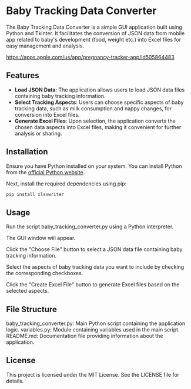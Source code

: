 
# Baby Tracking Data Converter
The Baby Tracking Data Converter is a simple GUI application built using Python and Tkinter. It facilitates the conversion of JSON data from mobile app related to baby's development (food, weight etc.) into Excel files for easy management and analysis.

https://apps.apple.com/us/app/pregnancy-tracker-app/id505864483

## Features

- **Load JSON Data**: The application allows users to load JSON data files containing baby tracking information.
- **Select Tracking Aspects**: Users can choose specific aspects of baby tracking data, such as milk consumption and nappy changes, for conversion into Excel files.
- **Generate Excel Files**: Upon selection, the application converts the chosen data aspects into Excel files, making it convenient for further analysis or sharing.

## Installation

Ensure you have Python installed on your system. You can install Python from the [official Python website](https://www.python.org/downloads/).

Next, install the required dependencies using pip:

```bash
pip install xlsxwriter
```

## Usage
Run the script baby_tracking_converter.py using a Python interpreter.

The GUI window will appear.

Click the "Choose File" button to select a JSON data file containing baby tracking information.

Select the aspects of baby tracking data you want to include by checking the corresponding checkboxes.

Click the "Create Excel File" button to generate Excel files based on the selected aspects.



## File Structure
baby_tracking_converter.py: Main Python script containing the application logic.
variables.py: Module containing variables used in the main script.
README.md: Documentation file providing information about the application.

## License
This project is licensed under the MIT License. See the LICENSE file for details.

